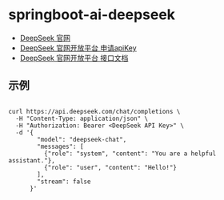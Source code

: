 # springboot-ai-deepseek

- [DeepSeek 官网](https://www.deepseek.com/)
- [DeepSeek 官网开放平台 申请apiKey](https://platform.deepseek.com/usage)
- [DeepSeek 官网开放平台 接口文档](https://api-docs.deepseek.com/zh-cn/)

## 示例

```shell

curl https://api.deepseek.com/chat/completions \
  -H "Content-Type: application/json" \
  -H "Authorization: Bearer <DeepSeek API Key>" \
  -d '{
        "model": "deepseek-chat",
        "messages": [
          {"role": "system", "content": "You are a helpful assistant."},
          {"role": "user", "content": "Hello!"}
        ],
        "stream": false
      }'
```